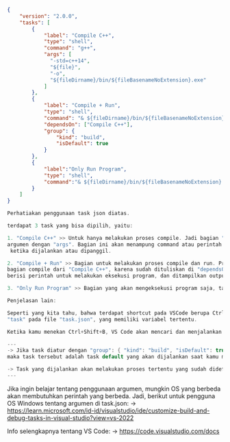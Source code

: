 ```json
{
	"version": "2.0.0",
	"tasks": [
		{
			"label": "Compile C++",
			"type": "shell",
			"command": "g++",
			"args": [
			  "-std=c++14",
			  "${file}",  
			  "-o",
			  "${fileDirname}/bin/${fileBasenameNoExtension}.exe" 
			]
		},
		{
			"label": "Compile + Run",
			"type": "shell",
			"command": "& ${fileDirname}/bin/${fileBasenameNoExtension}.exe",
			"dependsOn": ["Compile C++"],
			"group": {
				"kind": "build",
				"isDefault": true
			}
		},
		{
			"label":"Only Run Program",
			"type": "shell",
			"command":"& ${fileDirname}/bin/${fileBasenameNoExtension}.exe",
		}
	]
}
```

```c
Perhatiakan penggunaan task json diatas.

terdapat 3 task yang bisa dipilih, yaitu:

1. "Compile C++" >> Untuk hanya melakukan proses compile. Jadi bagian "command" dipecah menjadi beberapa 
argumen dengan "args". Bagian ini akan menampung command atau perintah yang akan dituliskan d terminal
 ketika dijalankan atau dipanggil.

2. "Compile + Run" >> Bagian untuk melakukan proses compile dan run. Program ini akan berjalan, dengan mula-mula menjalankan
bagian compile dari "Compile C++", karena sudah dituliskan di "dependsOn". Baru setelah itu akan menjalankan bagian "command", yang 
berisi perintah untuk melakukan eksekusi program, dan ditampilkan outputnya di terminal.

3. "Only Run Program" >> Bagian yang akan mengeksekusi program saja, tanpa perlu proses compile terlebih dahulu. 

Penjelasan lain:

Seperti yang kita tahu, bahwa terdapat shortcut pada VSCode berupa Ctrl+Shift+B. Shortcut ini akan menjalankan
"task" pada file "task.json", yang memiliki variabel tertentu.

Ketika kamu menekan Ctrl+Shift+B, VS Code akan mencari dan menjalankan task "build" yang telah didefinisikan di dalam file tasks.json. Secara khusus:

---
-> Jika task diatur dengan "group": { "kind": "build", "isDefault": true }, 
maka task tersebut adalah task default yang akan dijalankan saat kamu menggunakan Ctrl+Shift+B.

-> Task yang dijalankan akan melakukan proses tertentu yang sudah didefinisikan, seperti kompilasi kode.
---
```

Jika ingin belajar tentang penggunaan argumen, mungkin OS yang berbeda akan membutuhkan perintah yang berbeda.
Jadi, berikut untuk pengguna OS Windows tentang argumen di task.json:
-> https://learn.microsoft.com/id-id/visualstudio/ide/customize-build-and-debug-tasks-in-visual-studio?view=vs-2022

Info selengkapnya tentang VS Code:
-> https://code.visualstudio.com/docs
